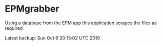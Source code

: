 # EPMgrabber
Using a database from the EPM app this application scrapes the files as required


Latest backup: Sun Oct 6 20:15:02 UTC 2019
